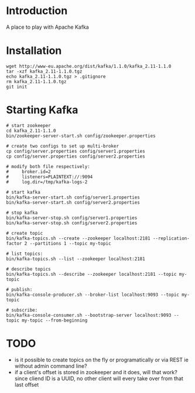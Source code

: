# Introduction

A place to play with Apache Kafka


# Installation

    wget http://www-eu.apache.org/dist/kafka/1.1.0/kafka_2.11-1.1.0
    tar -xzf kafka_2.11-1.1.0.tgz
    echo kafka_2.11-1.1.0.tgz > .gitignore
    rm kafka_2.11-1.1.0.tgz
    git init

# Starting Kafka

    # start zookeeper
    cd kafka_2.11-1.1.0
    bin/zookeeper-server-start.sh config/zookeeper.properties

    # create two configs to set up multi-broker 
    cp config/server.properties config/server1.properties 
    cp config/server.properties config/server2.properties 

    # modify both file respectively:
    #     broker.id=2
    #     listeners=PLAINTEXT://:9094
    #     log.dir=/tmp/kafka-logs-2

    # start kafka
    bin/kafka-server-start.sh config/server1.properties
    bin/kafka-server-start.sh config/server2.properties

    # stop kafka
    bin/kafka-server-stop.sh config/server1.properties
    bin/kafka-server-stop.sh config/server2.properties

    # create topic
    bin/kafka-topics.sh --create --zookeeper localhost:2181 --replication-factor 2 --partitions 1 --topic my-topic

    # list topics:
    bin/kafka-topics.sh --list --zookeeper localhost:2181

    # describe topics
    bin/kafka-topics.sh --describe --zookeeper localhost:2181 --topic my-topic

    # publish:
    bin/kafka-console-producer.sh --broker-list localhost:9093 --topic my-topic

    # subscribe:
    bin/kafka-console-consumer.sh --bootstrap-server localhost:9093 --topic my-topic --from-beginning


# TODO

- is it possible to create topics on the fly or programatically or via REST ie without admin command line?
- if a client's offset is stored in zookeeper and it does, will that work? since cliend ID is a UUID, no other client will every take over from that last offset

